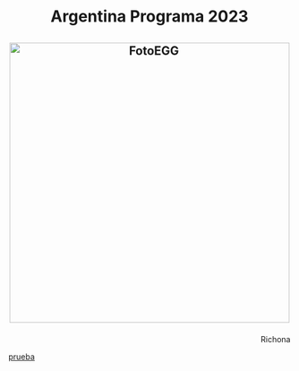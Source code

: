 # <p align="center">  Argentina Programa 2023</p>


## <p align="center"> <img src="https://doc.eggeducacion.com/static/media/logo.4c3ffc62.svg" alt="FotoEGG" width="500">

<p align="right">  Richona</p>

<a href="https://richona.github.io/ArgPrograma/Backend1/Ejercicios/guia17-html_css/ejercicios/ejerciciosDel1Al13"> prueba </a>

